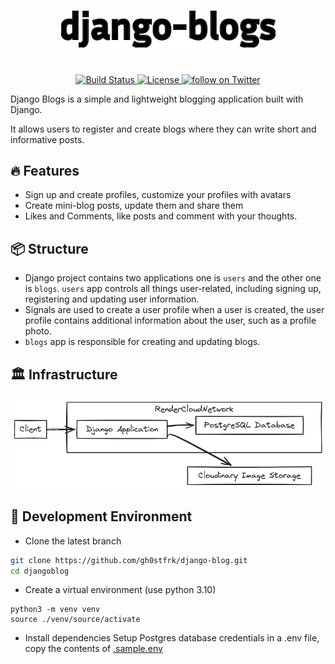 <h1 align="center">
    <picture>
        <img width="343" src="screenshots/django-blogs.svg" alt="django-blogs">
    </picture>
</h1>
<p align="center">
    <br>
    <a href="https://github.com/gh0stfrk/djangoblogs/actions">
        <img src="https://github.com/gh0stfrk/djangoblogs/workflows/Django%20CI/badge.svg" alt="Build Status" />
    </a>
    <a href="https://opensource.org/licenses/BSD-3-Clause">
        <img src="https://img.shields.io/badge/license-BSD-blue.svg" alt="License" />
    </a>
    <a href="https://twitter.com/gh0stfrk">
        <img src="https://img.shields.io/twitter/follow/gh0stfrk?style=social&logo=twitter" alt="follow on Twitter">
    </a>
</p>
Django Blogs is a simple and lightweight blogging application built with Django.

It allows users to register and create blogs where they can write short and informative posts.

## 🔥 Features
- Sign up and create profiles, customize your profiles with avatars
- Create mini-blog posts, update them and share them
- Likes and Comments, like posts and comment with your thoughts.

## 📦 Structure 
- Django project contains two applications one is `users` and the other one is `blogs`.
`users` app controls all things user-related, including signing up, registering and updating user information.
- Signals are used to create a user profile when a user is created, the user profile contains additional information about the user, such as a profile photo.
- `blogs` app is responsible for creating and updating blogs.

## 🏛️ Infrastructure
![deployment](./screenshots/deployment_dig.png)

## 👷 Development Environment 
- Clone the latest branch
```bash
git clone https://github.com/gh0stfrk/django-blog.git
cd djangoblog
```
- Create a virtual environment (use python 3.10)
```
python3 -m venv venv
source ./venv/source/activate
```
- Install dependencies Setup Postgres database credentials in a .env file, copy the contents of [.sample.env](./sample.env)

